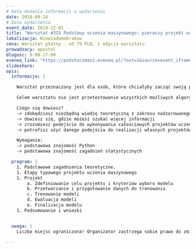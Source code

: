 ```yaml
---
# Data dodania informacji o wydarzeniu
date: 2018-09-24
# Data wydarzenia
event_date: 2019-12-01
title: "Warsztat #325 Podstawy uczenia maszynowego: pierwszy projekt od A do Z"
lokalizacja: NiewiadomoKrakow
cena: Warsztat płatny - od 79 PLN, 1 edycja warsztatu
prowadzacy: apostol
dlugosc: 9:00-17:00
evenea_link: "https://podstuczmasz.evenea.pl/?out=1&source=event_iframe"
slideshare:
opis:
  informacje: |

    Warsztat przeznaczony jest dla osób, które chciałyby zacząć swoją przygodę z uczeniem maszynowym (ML) od strony bardzo praktycznej - uczenie się poprzez wykonanie całościowego projektu począwszy od pobierania i procesowania danych poprzez eksplorację danych aż po trenowanie i wybór ostatecznego modelu do predykcji. Niezbędne minimum teoretyczne będzie wplecione bezpośrednio w wykonanie poszczególnych etapów projektu, żeby rozumieć sens wykonywanych czynności.

    Celem warsztatu nie jest przetestowanie wszystkich możliwych algorytmów uczenia maszynowego, lecz bazując na kilku najbardziej skutecznych i popularnych algorytmach pokazać, jak całościowo rozwiązywać problemy - od zbierania i przygotowania danych aż po przygotowanie ostatecznego modelu do predykcji.

    Czego się dowiesz?
    -> zdobędziesz niezbędną wiedzę teoretyczną z zakresu nadzorowanego uczenia maszynowego 
    -> dowiesz się, gdzie możesz szukać więcej informacji 
    -> zrozumiesz podejście do wykonywania całościowych projektów uczenia maszynowego
    -> potrafisz użyć danego podejścia do realizacji własnych projektów

    Wymagania:
    -> podstawowa znajomość Python
    -> podstawowa znajomość zagadnień statystycznych

  program: |
    1. Podstawowe zagadnienia teoretyczne.
    1. Etapy typowego projektu uczenia maszynowego
    1. Projekt 
        a. Zdefiniowanie celu projektu i kryteriów wyboru modelu
        b. Przetwarzanie i przygotowanie danych do trenowania
        c. Trenowanie modeli
        d. Ewaluacja modeli
        e. Finalizacja modelu
    1. Podsumowanie i wnioski


  uwaga: |
    Liczba miejsc ograniczona! Organizator zastrzega sobie prawo do zmiany lokalizacji wydarzenia oraz jego odwołania w przypadku niezgłoszenia się minimalnej liczby uczestników.

---
```

